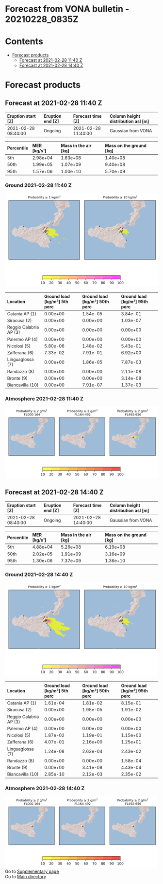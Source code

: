 
Forecast from VONA bulletin - 20210228_0835Z
============================================

Contents
========

* [Forecast products](#forecast-products)
	* [Forecast at 2021-02-28 11:40 Z](#forecast-at-2021-02-28-1140-z)
	* [Forecast at 2021-02-28 14:40 Z](#forecast-at-2021-02-28-1440-z)

# Forecast products

## Forecast at 2021-02-28 11:40 Z
  

|Eruption start [Z]|Eruption end [Z]|Forecast time [Z]|Column height distribution asl [m]|
| :--- | :--- | :--- | :--- |
|2021-02-28 08:40:00|Ongoing|2021-02-28 11:40:00|Gaussian from VONA|
  
  

|Percentile|MER [kg/s¹]|Mass in the air [kg]|Mass on the ground [kg]|
| :--- | :--- | :--- | :--- |
|5th|2.98e+04|1.63e+08|1.40e+08|
|50th|1.99e+05|1.07e+09|9.40e+08|
|95th|1.57e+06|1.00e+10|5.70e+09|
  

### Ground 2021-02-28 11:40 Z
  
![](./figures/probability_grd_2021_02_28_1140_scenario_1.png)  
  
  
  
  
  
  
  
  
  

|Location|Ground load [kg/m²] 5th perc|Ground load [kg/m²] 50th perc|Ground load [kg/m²] 95th perc|
| :--- | :--- | :--- | :--- |
|Catania AP (1)|0.00e+00|1.54e-05|3.84e-01|
|Siracusa (2)|0.00e+00|0.00e+00|1.03e-07|
|Reggio Calabria AP (3)|0.00e+00|0.00e+00|0.00e+00|
|Palermo AP (4)|0.00e+00|0.00e+00|0.00e+00|
|Nicolosi (5)|5.80e-06|1.48e-02|5.43e-01|
|Zafferana (6)|7.33e-02|7.91e-01|6.92e+00|
|Linguaglossa (7)|0.00e+00|1.86e-05|7.87e-03|
|Randazzo (8)|0.00e+00|0.00e+00|2.11e-08|
|Bronte (9)|0.00e+00|0.00e+00|3.14e-08|
|Biancavilla (10)|0.00e+00|7.91e-07|1.37e-03|
  

### Atmosphere 2021-02-28 11:40 Z
  
![](./figures/probability_air_2021_02_28_1140_scenario_1_conclev_2.png)
## Forecast at 2021-02-28 14:40 Z
  

|Eruption start [Z]|Eruption end [Z]|Forecast time [Z]|Column height distribution asl [m]|
| :--- | :--- | :--- | :--- |
|2021-02-28 08:40:00|Ongoing|2021-02-28 14:40:00|Gaussian from VONA|
  
  

|Percentile|MER [kg/s¹]|Mass in the air [kg]|Mass on the ground [kg]|
| :--- | :--- | :--- | :--- |
|5th|4.88e+04|5.26e+08|6.19e+08|
|50th|2.02e+05|1.91e+09|3.16e+09|
|95th|1.30e+06|7.37e+09|1.36e+10|
  

### Ground 2021-02-28 14:40 Z
  
![](./figures/probability_grd_2021_02_28_1440_scenario_1.png)  
  
  
  
  
  
  
  
  
  

|Location|Ground load [kg/m²] 5th perc|Ground load [kg/m²] 50th perc|Ground load [kg/m²] 95th perc|
| :--- | :--- | :--- | :--- |
|Catania AP (1)|1.61e-04|1.81e-02|8.15e-01|
|Siracusa (2)|0.00e+00|1.95e-05|1.91e-02|
|Reggio Calabria AP (3)|0.00e+00|0.00e+00|0.00e+00|
|Palermo AP (4)|0.00e+00|0.00e+00|0.00e+00|
|Nicolosi (5)|1.87e-02|1.19e-01|1.15e+00|
|Zafferana (6)|4.07e-01|2.16e+00|1.25e+01|
|Linguaglossa (7)|1.24e-08|2.63e-04|2.43e-02|
|Randazzo (8)|0.00e+00|0.00e+00|1.58e-04|
|Bronte (9)|0.00e+00|3.41e-08|4.43e-04|
|Biancavilla (10)|2.85e-10|2.12e-03|2.35e-02|
  

### Atmosphere 2021-02-28 14:40 Z
  
![](./figures/probability_air_2021_02_28_1440_scenario_1_conclev_2.png)  
Go to [Supplementary page](Supplementary_page.md)  
Go to [Main directory](https://github.com/federicapardini/Real_time_ash_forecast)